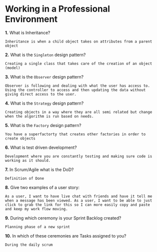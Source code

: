 # Working in a Professional Environment

**1.** What is Inheritance?
<!-- enter you answer in the space below -->
```
Inheritance is when a child object takes on attributes from a parent object
```
**2.** What is the `Singleton` design pattern?
<!-- enter you answer in the space below -->
```
Creating a single class that takes care of the creation of an object (model)
```
**3.** What is the `Observer` design pattern?
<!-- enter you answer in the space below -->
```
Observer is following and dealing with what the user has access to. Using the controller to access and then updating the data without giving direct access to the user.
```
**4.** What is the `Strategy` design pattern?
<!-- enter you answer in the space below -->
```
Creating objects in a way where they are all semi related but change when the algorithm is run based on needs.
```
**5.** What is the `Factory` design pattern?
<!-- enter you answer in the space below -->
```
You have a superfactorty that creates other factories in order to create objects
```
**6.** What is test driven development?
<!-- enter you answer in the space below -->
```
Development where you are constantly testing and making sure code is working as it should.
```
**7.** In Scrum/Agile what is the DoD?
<!-- enter you answer in the space below -->
```
Definition of Done
```
**8.** Give two examples of a user story:
<!-- enter you answer in the space below -->
```
As a user, I want to have live chat with friends and have it tell me when a message has been viewed. As a user, I want to be able to just click to grab the link for this so I can more easily copy and paste and keep my work flow moving.
```
**9.** During which ceremony is your Sprint Backlog created?
<!-- enter you answer in the space below -->
```
Planning phase of a new sprint
```
**10.** In which of these ceremonies are Tasks assigned to you?
<!-- enter you answer in the space below -->
```
During the daily scrum
```